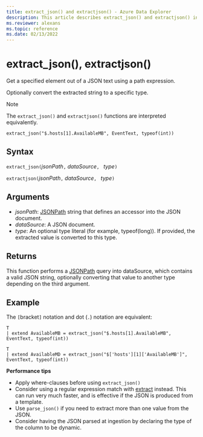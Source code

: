 ```yaml
---
title: extract_json() and extractjson() - Azure Data Explorer
description: This article describes extract_json() and extractjson() in Azure Data Explorer.
ms.reviewer: alexans
ms.topic: reference
ms.date: 02/13/2022
---
```

# extract_json(), extractjson()

Get a specified element out of a JSON text using a path expression.

Optionally convert the extracted string to a specific type.

> [!NOTE]
> The `extract_json()` and `extractjson()` functions are interpreted equivalently.

```kusto
extract_json("$.hosts[1].AvailableMB", EventText, typeof(int))
```

## Syntax

`extract_json(`*jsonPath*`,` *dataSource*`, ` *type*`)` 
 
`extractjson(`*jsonPath*`,` *dataSource*`, ` *type*`)`

## Arguments

* *jsonPath*: [JSONPath](jsonpath.md) string that defines an accessor into the JSON document.
* *dataSource*: A JSON document.
* *type*: An optional type literal (for example, typeof(long)). If provided, the extracted value is converted to this type.

## Returns

This function performs a [JSONPath](jsonpath.md) query into dataSource, which contains a valid JSON string, optionally converting that value to another type depending on the third argument.

## Example

The `[`bracket`]` notation and dot (`.`) notation are equivalent:

```kusto
T
| extend AvailableMB = extract_json("$.hosts[1].AvailableMB", EventText, typeof(int))

T
| extend AvailableMD = extract_json("$['hosts'][1]['AvailableMB']", EventText, typeof(int))
```

**Performance tips**

* Apply where-clauses before using `extract_json()`
* Consider using a regular expression match with [extract](extractfunction.md) instead. This can run very much faster, and is effective if the JSON is produced from a template.
* Use `parse_json()` if you need to extract more than one value from the JSON.
* Consider having the JSON parsed at ingestion by declaring the type of the column to be dynamic.
